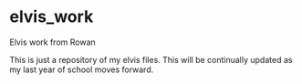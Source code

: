 # elvis_work
Elvis work from Rowan

This is just a repository of my elvis files. This will be continually updated as my last year of school 
moves forward.
